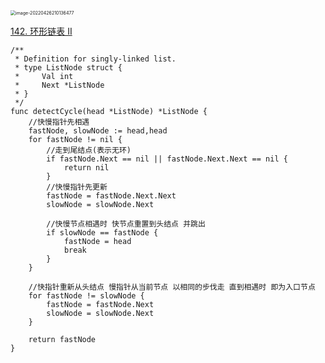<img src="/Users/wuye/code/record/php-interview/assets/:Users:wuye:Library:Application Support:typora-user-images:image-20220426210136477.png" alt="image-20220426210136477" style="zoom:50%;" />

[142. 环形链表 II](https://leetcode-cn.com/problems/linked-list-cycle-ii/)

```golang
/**
 * Definition for singly-linked list.
 * type ListNode struct {
 *     Val int
 *     Next *ListNode
 * }
 */
func detectCycle(head *ListNode) *ListNode {
    //快慢指针先相遇
    fastNode, slowNode := head,head
    for fastNode != nil {
        //走到尾结点(表示无环)
        if fastNode.Next == nil || fastNode.Next.Next == nil {
            return nil
        }
        //快慢指针先更新
        fastNode = fastNode.Next.Next
        slowNode = slowNode.Next

        //快慢节点相遇时 快节点重置到头结点 并跳出
        if slowNode == fastNode {
            fastNode = head
            break
        }
    }

    //快指针重新从头结点 慢指针从当前节点 以相同的步伐走 直到相遇时 即为入口节点
    for fastNode != slowNode {
        fastNode = fastNode.Next
        slowNode = slowNode.Next
    }

    return fastNode
}
```

